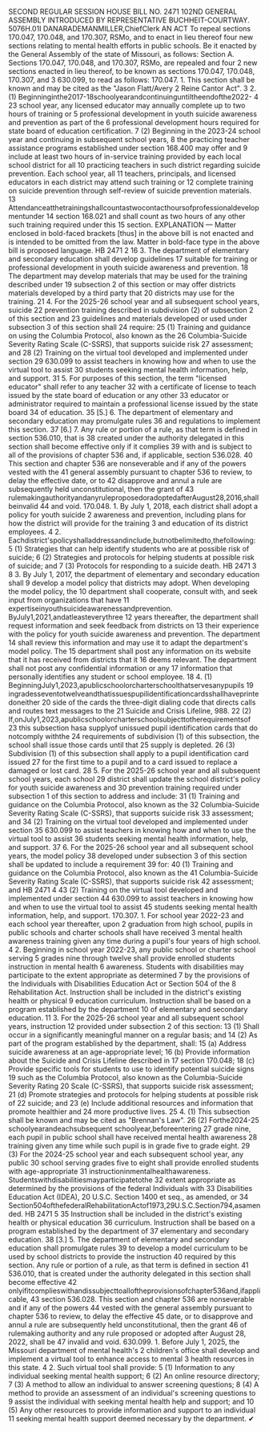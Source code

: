 SECOND REGULAR SESSION
HOUSE BILL NO. 2471
102ND GENERAL ASSEMBLY
INTRODUCED BY REPRESENTATIVE BUCHHEIT-COURTWAY.
5076H.01I DANARADEMANMILLER,ChiefClerk
AN ACT
To repeal sections 170.047, 170.048, and 170.307, RSMo, and to enact in lieu thereof four
new sections relating to mental health efforts in public schools.
Be it enacted by the General Assembly of the state of Missouri, as follows:
Section A. Sections 170.047, 170.048, and 170.307, RSMo, are repealed and four
2 new sections enacted in lieu thereof, to be known as sections 170.047, 170.048, 170.307, and
3 630.099, to read as follows:
170.047. 1. This section shall be known and may be cited as the "Jason Flatt/Avery
2 Reine Cantor Act".
3 2. (1) Beginninginthe2017-18schoolyearandcontinuinguntiltheendofthe2022-
4 23 school year, any licensed educator may annually complete up to two hours of training or
5 professional development in youth suicide awareness and prevention as part of the
6 professional development hours required for state board of education certification.
7 (2) Beginning in the 2023-24 school year and continuing in subsequent school years,
8 the practicing teacher assistance programs established under section 168.400 may offer and
9 include at least two hours of in-service training provided by each local school district for all
10 practicing teachers in such district regarding suicide prevention. Each school year, all
11 teachers, principals, and licensed educators in each district may attend such training or
12 complete training on suicide prevention through self-review of suicide prevention materials.
13 Attendanceatthetrainingshallcountastwocontacthoursofprofessionaldevelopmentunder
14 section 168.021 and shall count as two hours of any other such training required under this
15 section.
EXPLANATION — Matter enclosed in bold-faced brackets [thus] in the above bill is not enacted and is
intended to be omitted from the law. Matter in bold-face type in the above bill is proposed language.
HB 2471 2
16 3. The department of elementary and secondary education shall develop guidelines
17 suitable for training or professional development in youth suicide awareness and prevention.
18 The department may develop materials that may be used for the training described under
19 subsection 2 of this section or may offer districts materials developed by a third party that
20 districts may use for the training.
21 4. For the 2025-26 school year and all subsequent school years, suicide
22 prevention training described in subdivision (2) of subsection 2 of this section and
23 guidelines and materials developed or used under subsection 3 of this section shall
24 require:
25 (1) Training and guidance on using the Columbia Protocol, also known as the
26 Columbia-Suicide Severity Rating Scale (C-SSRS), that supports suicide risk
27 assessment; and
28 (2) Training on the virtual tool developed and implemented under section
29 630.099 to assist teachers in knowing how and when to use the virtual tool to assist
30 students seeking mental health information, help, and support.
31 5. For purposes of this section, the term "licensed educator" shall refer to any teacher
32 with a certificate of license to teach issued by the state board of education or any other
33 educator or administrator required to maintain a professional license issued by the state board
34 of education.
35 [5.] 6. The department of elementary and secondary education may promulgate rules
36 and regulations to implement this section.
37 [6.] 7. Any rule or portion of a rule, as that term is defined in section 536.010, that is
38 created under the authority delegated in this section shall become effective only if it complies
39 with and is subject to all of the provisions of chapter 536 and, if applicable, section 536.028.
40 This section and chapter 536 are nonseverable and if any of the powers vested with the
41 general assembly pursuant to chapter 536 to review, to delay the effective date, or to
42 disapprove and annul a rule are subsequently held unconstitutional, then the grant of
43 rulemakingauthorityandanyruleproposedoradoptedafterAugust28,2016,shallbeinvalid
44 and void.
170.048. 1. By July 1, 2018, each district shall adopt a policy for youth suicide
2 awareness and prevention, including plans for how the district will provide for the training
3 and education of its district employees.
4 2. Eachdistrict'spolicyshalladdressandinclude,butnotbelimitedto,thefollowing:
5 (1) Strategies that can help identify students who are at possible risk of suicide;
6 (2) Strategies and protocols for helping students at possible risk of suicide; and
7 (3) Protocols for responding to a suicide death.
HB 2471 3
8 3. By July 1, 2017, the department of elementary and secondary education shall
9 develop a model policy that districts may adopt. When developing the model policy, the
10 department shall cooperate, consult with, and seek input from organizations that have
11 expertiseinyouthsuicideawarenessandprevention. ByJuly1,2021,andatleasteverythree
12 years thereafter, the department shall request information and seek feedback from districts on
13 their experience with the policy for youth suicide awareness and prevention. The department
14 shall review this information and may use it to adapt the department's model policy. The
15 department shall post any information on its website that it has received from districts that it
16 deems relevant. The department shall not post any confidential information or any
17 information that personally identifies any student or school employee.
18 4. (1) BeginningJuly1,2023,apublicschoolorcharterschoolthatservesanypupils
19 ingradesseventotwelveandthatissuespupilidentificationcardsshallhaveprintedoneither
20 side of the cards the three-digit dialing code that directs calls and routes text messages to the
21 Suicide and Crisis Lifeline, 988.
22 (2) If,onJuly1,2023,apublicschoolorcharterschoolsubjecttotherequirementsof
23 this subsection hasa supplyof unissued pupil identification cards that do notcomply withthe
24 requirements of subdivision (1) of this subsection, the school shall issue those cards until that
25 supply is depleted.
26 (3) Subdivision (1) of this subsection shall apply to a pupil identification card issued
27 for the first time to a pupil and to a card issued to replace a damaged or lost card.
28 5. For the 2025-26 school year and all subsequent school years, each school
29 district shall update the school district's policy for youth suicide awareness and
30 prevention training required under subsection 1 of this section to address and include:
31 (1) Training and guidance on the Columbia Protocol, also known as the
32 Columbia-Suicide Severity Rating Scale (C-SSRS), that supports suicide risk
33 assessment; and
34 (2) Training on the virtual tool developed and implemented under section
35 630.099 to assist teachers in knowing how and when to use the virtual tool to assist
36 students seeking mental health information, help, and support.
37 6. For the 2025-26 school year and all subsequent school years, the model policy
38 developed under subsection 3 of this section shall be updated to include a requirement
39 for:
40 (1) Training and guidance on the Columbia Protocol, also known as the
41 Columbia-Suicide Severity Rating Scale (C-SSRS), that supports suicide risk
42 assessment; and
HB 2471 4
43 (2) Training on the virtual tool developed and implemented under section
44 630.099 to assist teachers in knowing how and when to use the virtual tool to assist
45 students seeking mental health information, help, and support.
170.307. 1. For school year 2022-23 and each school year thereafter, upon
2 graduation from high school, pupils in public schools and charter schools shall have received
3 mental health awareness training given any time during a pupil's four years of high school.
4 2. Beginning in school year 2022-23, any public school or charter school serving
5 grades nine through twelve shall provide enrolled students instruction in mental health
6 awareness. Students with disabilities may participate to the extent appropriate as determined
7 by the provisions of the Individuals with Disabilities Education Act or Section 504 of the
8 Rehabilitation Act. Instruction shall be included in the district's existing health or physical
9 education curriculum. Instruction shall be based on a program established by the department
10 of elementary and secondary education.
11 3. For the 2025-26 school year and all subsequent school years, instruction
12 provided under subsection 2 of this section:
13 (1) Shall occur in a significantly meaningful manner on a regular basis; and
14 (2) As part of the program established by the department, shall:
15 (a) Address suicide awareness at an age-appropriate level;
16 (b) Provide information about the Suicide and Crisis Lifeline described in
17 section 170.048;
18 (c) Provide specific tools for students to use to identify potential suicide signs
19 such as the Columbia Protocol, also known as the Columbia-Suicide Severity Rating
20 Scale (C-SSRS), that supports suicide risk assessment;
21 (d) Promote strategies and protocols for helping students at possible risk of
22 suicide; and
23 (e) Include additional resources and information that promote healthier and
24 more productive lives.
25 4. (1) This subsection shall be known and may be cited as "Brennan's Law".
26 (2) Forthe2024-25 schoolyearandeachsubsequent schoolyear,beforeentering
27 grade nine, each pupil in public school shall have received mental health awareness
28 training given any time while such pupil is in grade five to grade eight.
29 (3) For the 2024-25 school year and each subsequent school year, any public
30 school serving grades five to eight shall provide enrolled students with age-appropriate
31 instructioninmentalhealthawareness. Studentswithdisabilitiesmayparticipatetothe
32 extent appropriate as determined by the provisions of the federal Individuals with
33 Disabilities Education Act (IDEA), 20 U.S.C. Section 1400 et seq., as amended, or
34 Section504ofthefederalRehabilitationActof1973,29U.S.C.Section794,asamended.
HB 2471 5
35 Instruction shall be included in the district's existing health or physical education
36 curriculum. Instruction shall be based on a program established by the department of
37 elementary and secondary education.
38 [3.] 5. The department of elementary and secondary education shall promulgate rules
39 to develop a model curriculum to be used by school districts to provide the instruction
40 required by this section. Any rule or portion of a rule, as that term is defined in section
41 536.010, that is created under the authority delegated in this section shall become effective
42 onlyifitcomplieswithandissubjecttoalloftheprovisionsofchapter536and,ifapplicable,
43 section 536.028. This section and chapter 536 are nonseverable and if any of the powers
44 vested with the general assembly pursuant to chapter 536 to review, to delay the effective
45 date, or to disapprove and annul a rule are subsequently held unconstitutional, then the grant
46 of rulemaking authority and any rule proposed or adopted after August 28, 2022, shall be
47 invalid and void.
630.099. 1. Before July 1, 2025, the Missouri department of mental health's
2 children's office shall develop and implement a virtual tool to enhance access to mental
3 health resources in this state.
4 2. Such virtual tool shall provide:
5 (1) Information to any individual seeking mental health support;
6 (2) An online resource directory;
7 (3) A method to allow an individual to answer screening questions;
8 (4) A method to provide an assessment of an individual's screening questions to
9 assist the individual with seeking mental health help and support; and
10 (5) Any other resources to provide information and support to an individual
11 seeking mental health support deemed necessary by the department.
✔